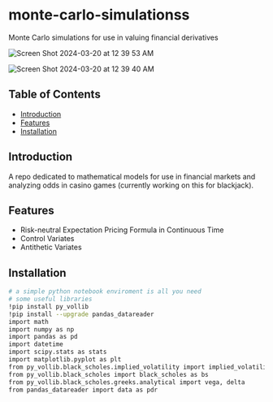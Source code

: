 # monte-carlo-simulationss
Monte Carlo simulations for use in valuing financial derivatives


![Screen Shot 2024-03-20 at 12 39 53 AM](https://github.com/harmanbrar7/monte-carlo-simulations/assets/89001739/5ed69c81-1fe8-4741-9c7e-a5a9c1cab29c)

![Screen Shot 2024-03-20 at 12 39 40 AM](https://github.com/harmanbrar7/monte-carlo-simulations/assets/89001739/8abc9613-4287-42ff-8991-430d9436180e)

## Table of Contents

- [Introduction](#introduction)
- [Features](#features)
- [Installation](#installation)


## Introduction

A repo dedicated to mathematical models for use in financial markets and analyzing odds in casino games (currently working on this for blackjack). 

## Features

- Risk-neutral Expectation Pricing Formula in Continuous Time
- Control Variates
- Antithetic Variates

## Installation

```bash
# a simple python notebook enviroment is all you need
# some useful libraries
!pip install py_vollib
!pip install --upgrade pandas_datareader
import math
import numpy as np
import pandas as pd
import datetime
import scipy.stats as stats
import matplotlib.pyplot as plt
from py_vollib.black_scholes.implied_volatility import implied_volatility as iv
from py_vollib.black_scholes import black_scholes as bs
from py_vollib.black_scholes.greeks.analytical import vega, delta
from pandas_datareader import data as pdr
```
